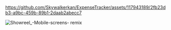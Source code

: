 

https://github.com/Skywalkerkan/ExpenseTracker/assets/117943189/2fb23db3-a9bc-459b-89b1-2daab2abecc7


![Showreel_-Mobile-screens- remix](https://github.com/Skywalkerkan/ExpenseTracker/assets/117943189/28012437-4afb-4fb9-a344-6310e5ef474c)
